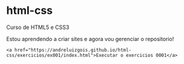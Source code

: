 # html-css

 Curso de HTML5 e CSS3



Estou aprendendo a criar sites e agora vou gerenciar o repositorio!

`<a href="https://andreluizgois.github.io/html-css/exercicios/ex001/index.html">Executar o exercicios 0001</a>`
